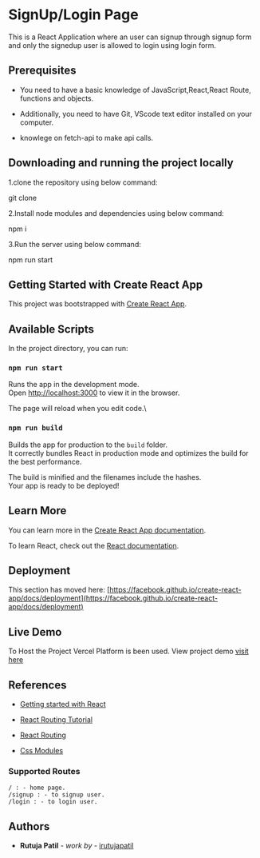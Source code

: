 # SignUp/Login Page

This is a React Application where an user can signup through signup form and only the signedup user is allowed to login using login form.

## Prerequisites

- You need to have a basic knowledge of JavaScript,React,React Route, functions and objects.

- Additionally, you need to have Git, VScode text editor installed on your computer.

- knowlege on fetch-api to make api calls.

## Downloading and running the project locally

1.clone the repository using below command:

git clone

2.Install node modules and dependencies using below command:

npm i

3.Run the server using below command:

npm run start

## Getting Started with Create React App

This project was bootstrapped with [Create React App](https://github.com/facebook/create-react-app).

## Available Scripts

In the project directory, you can run:

### `npm run start`

Runs the app in the development mode.\
Open [http://localhost:3000](http://localhost:3000) to view it in the browser.

The page will reload when you edit code.\

### `npm run build`

Builds the app for production to the `build` folder.\
It correctly bundles React in production mode and optimizes the build for the best performance.

The build is minified and the filenames include the hashes.\
Your app is ready to be deployed!

## Learn More

You can learn more in the [Create React App documentation](https://facebook.github.io/create-react-app/docs/getting-started).

To learn React, check out the [React documentation](https://reactjs.org/).

## Deployment

This section has moved here: [https://facebook.github.io/create-react-app/docs/deployment](https://facebook.github.io/create-react-app/docs/deployment)

## Live Demo

To Host the Project Vercel Platform is been used. View project demo [visit here]()

## References

- [Getting started with React](https://developer.mozilla.org/en-US/docs/Learn/Tools_and_testing/Client-side_JavaScript_frameworks/React_getting_started)

- [React Routing Tutorial ](https://youtu.be/Law7wfdg_ls)

- [React Routing](https://reactrouter.com/)

- [Css Modules](https://create-react-app.dev/docs/adding-a-css-modules-stylesheet/)

### Supported Routes

```
/ : - home page.
/signup : - to signup user.
/login : - to login user.
```

## Authors

- **Rutuja Patil** - _work by_ - [irutujapatil](https://github.com/Rutuja9696)
